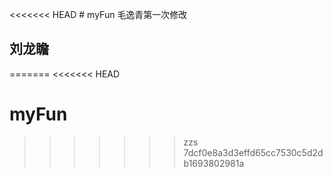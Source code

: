 <<<<<<< HEAD
﻿# myFun 毛逸青第一次修改
## 刘龙瞻
=======
<<<<<<< HEAD
# myFun 
>>>>>>> zzs
>>>>>>> 7dcf0e8a3d3effd65cc7530c5d2db1693802981a
